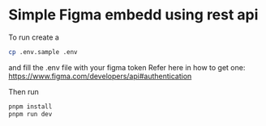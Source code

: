 # Simple Figma embedd using rest api

To run create a
```bash
cp .env.sample .env
```
and fill the .env file with your figma token
Refer here in how to get one:
https://www.figma.com/developers/api#authentication

Then run
```bash
pnpm install
pnpm run dev
```

